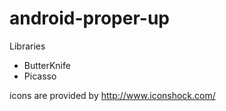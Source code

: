 # android-proper-up

Libraries

- ButterKnife
- Picasso

icons are provided by http://www.iconshock.com/
